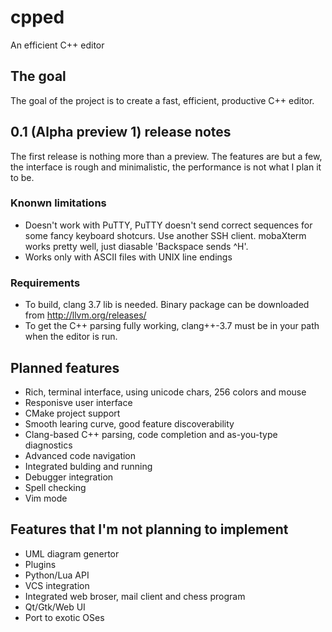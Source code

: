 # cpped
An efficient C++ editor

## The goal
The goal of the project is to create a fast, efficient, productive C++ editor.

## 0.1 (Alpha preview 1) release notes
The first release is nothing more than a preview. 
The features are but a few, the interface is rough and minimalistic, the performance is not what I plan it to be.

### Knonwn limitations
* Doesn't work with PuTTY, PuTTY doesn't send correct sequences for some fancy keyboard shotcurs. Use another SSH client. mobaXterm works pretty well, just diasable 'Backspace sends ^H'. 
* Works only with ASCII files with UNIX line endings

### Requirements
* To build, clang 3.7 lib is needed. Binary package can be downloaded from http://llvm.org/releases/
* To get the C++ parsing fully working, clang++-3.7 must be in your path when the editor is run.

## Planned features

* Rich, terminal interface, using unicode chars, 256 colors and mouse
* Responisve user interface
* CMake project support
* Smooth learing curve, good feature discoverability
* Clang-based C++ parsing, code completion and as-you-type diagnostics
* Advanced code navigation
* Integrated bulding and running
* Debugger integration
* Spell checking
* Vim mode

## Features that I'm not planning to implement

* UML diagram genertor
* Plugins
* Python/Lua API
* VCS integration
* Integrated web broser, mail client and chess program
* Qt/Gtk/Web UI
* Port to exotic OSes
